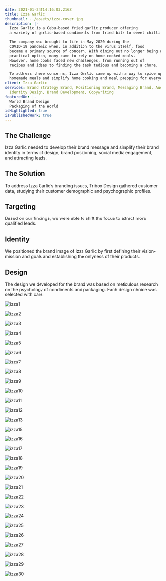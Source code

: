 ```yaml
---
date: 2021-01-24T14:16:03.216Z
title: Izza Garlic
thumbnail: ../assets/izza-cover.jpg
description: |-
  Izza Garlic is a Cebu-based fried garlic producer offering 
  a variety of garlic-based condiments from fried bits to sweet chilli oil.

  The company was brought to life in May 2020 during the
  COVID-19 pandemic when, in addition to the virus itself, food
  became a primary source of concern. With dining out no longer being a
  practical option, many came to rely on home-cooked meals.
  However, home cooks faced new challenges, from running out of
  recipes and ideas to finding the task tedious and becoming a chore.

  To address these concerns, Izza Garlic came up with a way to spice up
  homemade meals and simplify home cooking and meal prepping for everyone in the city.
client: Izza Garlic
services: Brand Strategy Brand, Positioning Brand, Messaging Brand, Audit Brand,
  Identity Design, Brand Development, Copywriting
featuredOn: |-
  World Brand Design
  Packaging of the World
isHighlighted: true
isPublishedWork: true
---
```

## The Challenge

Izza Garlic needed to develop their brand message and simplify their brand identity in terms of design, brand positioning, social media engagement, and attracting leads.

## The Solution

To address Izza Garlic’s branding issues, Tribox Design gathered customer data, studying their customer demographic and psychographic profiles.

## Targeting

Based on our findings, we were able to shift the focus to attract more qualified leads.

## Identity

We positioned the brand image of Izza Garlic by first defining their vision-mission and goals and establishing the onlyness of their products.

## Design

The design we developed for the brand was based on meticulous research on the psychology of condiments and packaging. Each design choice was selected with care.

![izza1](../assets/izza-1.jpg)

![izza2](../assets/izza-2.jpg)

![izza3](../assets/izza-3.jpg)

![izza4](../assets/izza-4.jpg)

![izza5](../assets/izza-5.jpg)

![izza6](../assets/izza-6.jpg)

![izza7](../assets/izza-7.jpg)

![izza8](../assets/izza-8.jpg)

![izza9](../assets/izza-9.jpg)

![izza10](../assets/izza-10.jpg)

![izza11](../assets/izza-11.jpg)

![izza12](../assets/izza-12.jpg)

![izza13](../assets/izza-13.jpg)

![izza15](../assets/izza-15.jpg)

![izza16](../assets/izza-16.jpg)

![izza17](../assets/izza-17.jpg)

![izza18](../assets/izza-18.jpg)

![izza19](../assets/izza-19.jpg)

![izza20](../assets/izza-20.jpg)

![izza21](../assets/izza-21.jpg)

![izza22](../assets/izza-22.jpg)

![izza23](../assets/izza-23.jpg)

![izza24](../assets/izza-24.jpg)

![izza25](../assets/izza-25.jpg)

![izza26](../assets/izza-26.jpg)

![izza27](../assets/izza-27.jpg)

![izza28](../assets/izza-28.jpg)

![izza29](../assets/izza-29.jpg)

![izza30](../assets/izza-30.jpg)